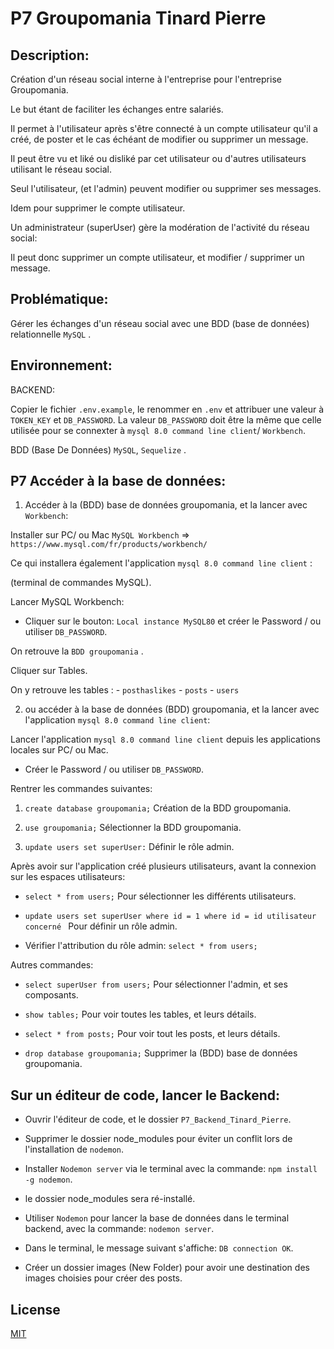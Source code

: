 # P7 Groupomania Tinard Pierre 

## Description:

Création d'un réseau social interne à l'entreprise pour l'entreprise Groupomania.

Le but étant de faciliter les échanges entre salariés.

Il permet à l'utilisateur après s'être connecté à un compte utilisateur qu'il a créé, de poster et le cas échéant de modifier ou supprimer un message.

Il peut être vu et liké ou disliké par cet utilisateur ou d'autres utilisateurs utilisant le réseau social.

Seul l'utilisateur, (et l'admin) peuvent modifier ou supprimer ses messages.

Idem pour supprimer le compte utilisateur.

Un administrateur (superUser) gère la modération de l'activité du réseau social:

Il peut donc supprimer un compte utilisateur, et modifier /  supprimer un message.

## Problématique: 

Gérer les échanges d'un réseau social avec une BDD (base de données) relationnelle `MySQL` .

## Environnement:

BACKEND: 

Copier le fichier `.env.example`, le renommer en  `.env` et attribuer une valeur à `TOKEN_KEY` et `DB_PASSWORD`.
La valeur `DB_PASSWORD` doit être la même que celle utilisée pour se connexter à `mysql 8.0 command line client`/ `Workbench`.

BDD (Base De Données) `MySQL`, `Sequelize` .

## P7 Accéder à la base de données: 

1. Accéder à la (BDD) base de données groupomania, et la lancer avec `Workbench`:

Installer sur PC/ ou Mac `MySQL Workbench` =>   
`https://www.mysql.com/fr/products/workbench/`

Ce qui installera également l'application `mysql 8.0 command line client` : 

(terminal de commandes MySQL).

Lancer MySQL Workbench:

- Cliquer sur le bouton: `Local instance MySQL80` et créer le Password / ou utiliser `DB_PASSWORD`.

On retrouve la `BDD groupomania` .

Cliquer sur Tables.

On y retrouve les tables : - `posthaslikes`
                           - `posts`
                           - `users`

2. ou accéder à la base de données (BDD) groupomania, et la lancer avec l'application  `mysql 8.0 command line client`:

Lancer l'application `mysql 8.0 command line client` depuis les applications locales sur PC/ ou Mac.

- Créer le Password / ou utiliser `DB_PASSWORD`.

Rentrer les commandes suivantes:

1) `create database groupomania;`  Création de la BDD groupomania.

2) `use groupomania;`   Sélectionner la BDD groupomania.

3) `update users set superUser:` Définir le rôle admin. 

Après avoir sur l'application créé plusieurs utilisateurs, avant la connexion sur les espaces utilisateurs:

- `select * from users;`  Pour sélectionner les différents utilisateurs.

- `update users set superUser where id = 1 where id = id utilisateur concerné `   Pour définir un rôle admin.

- Vérifier l'attribution du rôle admin: `select * from users;`


Autres commandes: 

- `select superUser from users;`  Pour sélectionner l'admin, et ses composants.

- `show tables;`  Pour voir toutes les tables, et leurs détails.

- `select * from posts;`  Pour voir tout les posts, et leurs détails.

- `drop database groupomania;`  Supprimer la (BDD) base de données groupomania.

## Sur un éditeur de code, lancer le Backend:


- Ouvrir l'éditeur de code, et le dossier `P7_Backend_Tinard_Pierre`.

- Supprimer le dossier node_modules pour éviter un conflit lors de l'installation de `nodemon`.

- Installer `Nodemon server` via le terminal avec la commande: `npm install -g nodemon`.

- le dossier node_modules sera ré-installé.

- Utiliser `Nodemon` pour lancer la base de données dans le terminal backend, avec la commande: `nodemon server`.

- Dans le terminal, le message suivant s'affiche: `DB connection OK`.

- Créer un dossier images (New Folder) pour avoir une destination des images choisies pour créer des posts.


## License

[MIT](https://choosealicense.com/licenses/mit) 
